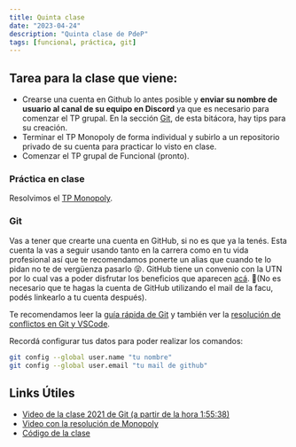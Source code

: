 ```yaml
---
title: Quinta clase
date: "2023-04-24"
description: "Quinta clase de PdeP"
tags: [funcional, práctica, git]
---
```


## Tarea para la clase que viene:
- Crearse una cuenta en Github lo antes posible y **enviar su nombre de usuario al canal de su equipo en Discord** ya que es necesario para comenzar el TP grupal. En la sección [Git](https://github.com/pdep-lunes/bitacora/new/master/content/blog/2023/funcional#git), de esta bitácora, hay tips para su creación.
- Terminar el TP Monopoly de forma individual y subirlo a un repositorio privado de su cuenta para practicar lo visto en clase.
- Comenzar el TP grupal de Funcional (pronto).

### Práctica en clase

Resolvimos el [TP Monopoly](https://docs.google.com/document/d/1GMNli3FaVERM-OldRre467gT1LLhGXdXZoRoK7IvoKo/edit).

### Git

Vas a tener que crearte una cuenta en GitHub, si no es que ya la tenés. Esta cuenta la vas a seguir usando tanto en la carrera como en tu vida profesional así que te recomendamos ponerte un alias que cuando te lo pidan no te de vergüenza pasarlo 😝.
GitHub tiene un convenio con la UTN por lo cual vas a poder disfrutar los beneficios que aparecen [acá](https://docs.frba.utn.edu.ar/books/mu---beneficios-con-cuenta-institucional). 🤩(No es necesario que te hagas la cuenta de GitHub utilizando el mail de la facu, podés linkearlo a tu cuenta después).

Te recomendamos leer la [guía rápida de Git](https://docs.google.com/document/d/147cqUY86wWVoJ86Ce0NoX1R78CwoCOGZtF7RugUvzFg/edit#heading=h.pfzudah6sze2) y también ver la [resolución de conflictos en Git y VSCode](https://www.youtube.com/watch?v=Z1PBoZoQ_pQ).

Recordá configurar tus datos para poder realizar los comandos: 

```bash
git config --global user.name "tu nombre"
git config --global user.email "tu mail de github"
```

## Links Útiles

- [Video de la clase 2021 de Git (a partir de la hora 1:55:38)](https://drive.google.com/file/d/10I86vEaVA-XDOzdaK6urWHKNr9-BEup7/view?usp=sharing)
- [Video con la resolución de Monopoly](https://youtu.be/lXsX8wsR7AI)
- [Código de la clase](https://github.com/pdep-lunes/pdep-clases-2023/blob/main/Funcional/Clase05/src/Lib.hs)
